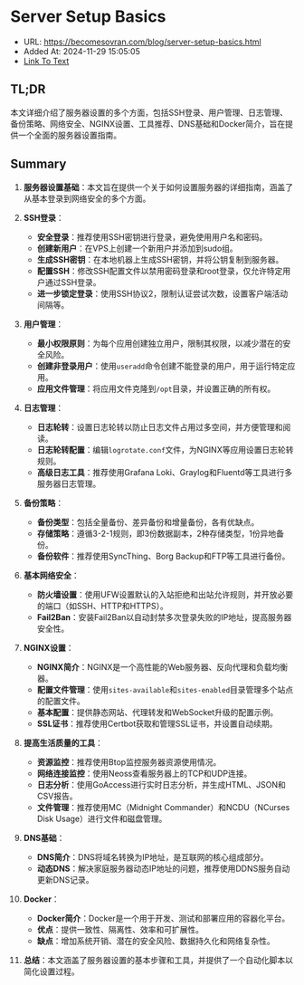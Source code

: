 # Server Setup Basics
- URL: https://becomesovran.com/blog/server-setup-basics.html
- Added At: 2024-11-29 15:05:05
- [Link To Text](2024-11-29-server-setup-basics_raw.md)

## TL;DR
本文详细介绍了服务器设置的多个方面，包括SSH登录、用户管理、日志管理、备份策略、网络安全、NGINX设置、工具推荐、DNS基础和Docker简介，旨在提供一个全面的服务器设置指南。

## Summary
1. **服务器设置基础**：本文旨在提供一个关于如何设置服务器的详细指南，涵盖了从基本登录到网络安全的多个方面。

2. **SSH登录**：
   - **安全登录**：推荐使用SSH密钥进行登录，避免使用用户名和密码。
   - **创建新用户**：在VPS上创建一个新用户并添加到sudo组。
   - **生成SSH密钥**：在本地机器上生成SSH密钥，并将公钥复制到服务器。
   - **配置SSH**：修改SSH配置文件以禁用密码登录和root登录，仅允许特定用户通过SSH登录。
   - **进一步锁定登录**：使用SSH协议2，限制认证尝试次数，设置客户端活动间隔等。

3. **用户管理**：
   - **最小权限原则**：为每个应用创建独立用户，限制其权限，以减少潜在的安全风险。
   - **创建非登录用户**：使用`useradd`命令创建不能登录的用户，用于运行特定应用。
   - **应用文件管理**：将应用文件克隆到`/opt`目录，并设置正确的所有权。

4. **日志管理**：
   - **日志轮转**：设置日志轮转以防止日志文件占用过多空间，并方便管理和阅读。
   - **日志轮转配置**：编辑`logrotate.conf`文件，为NGINX等应用设置日志轮转规则。
   - **高级日志工具**：推荐使用Grafana Loki、Graylog和Fluentd等工具进行多服务器日志管理。

5. **备份策略**：
   - **备份类型**：包括全量备份、差异备份和增量备份，各有优缺点。
   - **存储策略**：遵循3-2-1规则，即3份数据副本，2种存储类型，1份异地备份。
   - **备份软件**：推荐使用SyncThing、Borg Backup和FTP等工具进行备份。

6. **基本网络安全**：
   - **防火墙设置**：使用UFW设置默认的入站拒绝和出站允许规则，并开放必要的端口（如SSH、HTTP和HTTPS）。
   - **Fail2Ban**：安装Fail2Ban以自动封禁多次登录失败的IP地址，提高服务器安全性。

7. **NGINX设置**：
   - **NGINX简介**：NGINX是一个高性能的Web服务器、反向代理和负载均衡器。
   - **配置文件管理**：使用`sites-available`和`sites-enabled`目录管理多个站点的配置文件。
   - **基本配置**：提供静态网站、代理转发和WebSocket升级的配置示例。
   - **SSL证书**：推荐使用Certbot获取和管理SSL证书，并设置自动续期。

8. **提高生活质量的工具**：
   - **资源监控**：推荐使用Btop监控服务器资源使用情况。
   - **网络连接监控**：使用Neoss查看服务器上的TCP和UDP连接。
   - **日志分析**：使用GoAccess进行实时日志分析，并生成HTML、JSON和CSV报告。
   - **文件管理**：推荐使用MC（Midnight Commander）和NCDU（NCurses Disk Usage）进行文件和磁盘管理。

9. **DNS基础**：
   - **DNS简介**：DNS将域名转换为IP地址，是互联网的核心组成部分。
   - **动态DNS**：解决家庭服务器动态IP地址的问题，推荐使用DDNS服务自动更新DNS记录。

10. **Docker**：
    - **Docker简介**：Docker是一个用于开发、测试和部署应用的容器化平台。
    - **优点**：提供一致性、隔离性、效率和可扩展性。
    - **缺点**：增加系统开销、潜在的安全风险、数据持久化和网络复杂性。

11. **总结**：本文涵盖了服务器设置的基本步骤和工具，并提供了一个自动化脚本以简化设置过程。
